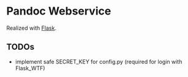# Pandoc Webservice

Realized with [Flask](http://flask.pocoo.org/).

## TODOs

- implement safe SECRET_KEY for config.py (required for login with Flask_WTF)